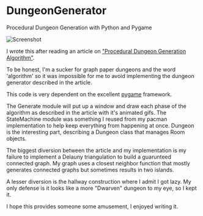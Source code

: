 # DungeonGenerator
Procedural Dungeon Generation with Python and Pygame

![Screenshot](https://raw.githubusercontent.com/JnyJny/DungeonGenerator/master/screenshots/Screen%20Shot%202015-09-15%20at%2015%20Sep%204.21.26%20PM.png)

I wrote this after reading an article on ["Procedural Dungeon Generation Algorithm"](http://gamasutra.com/blogs/AAdonaac/20150903/252889/Procedural_Dungeon_Generation_Algorithm.php).

To be honest, I'm a sucker for graph paper dungeons and the word 'algorithm' so it was impossible for me
to avoid implementing the dungeon generator described in the article.

This code is very dependent on the excellent [pygame](http://pygame.org) framework.

The Generate module will put up a window and draw each phase of the algorithm as described in the
article with it's animated gifs.  The StateMachine module was something I reused from my pacman implementation
to help keep everything from happening at once. Dungeon is the interesting part, describing a Dungeon class that
manages Room objects. 

The biggest diversion between the article and my implementation is my failure to implement a Delauny triangulation
to build a guarunteed connected graph.  My graph uses a closest neighbor function that mostly generates connected
graphs but sometimes results in two islands.

A lesser diversion is the hallway construction where I admit I got lazy.  My only defense is it looks like a more
"Dwarven" dungeon to my eye, so I kept it.

I hope this provides someone some amusement, I enjoyed writing it. 
